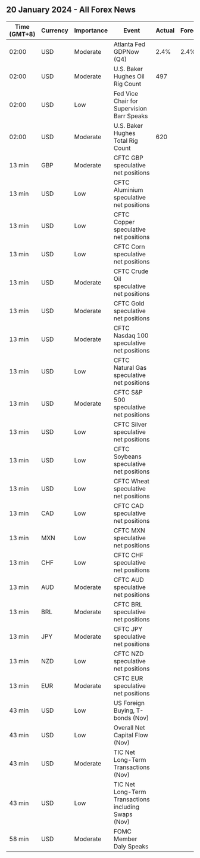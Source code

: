 ## 20 January 2024 - All Forex News

| Time (GMT+8) | Currency | Importance | Event | Actual | Forecast | Previous |
|------|----------|------------|-------|--------|----------|----------|
| 02:00 | USD | Moderate | Atlanta Fed GDPNow (Q4) | 2.4% | 2.4% | 2.4% |
| 02:00 | USD | Moderate | U.S. Baker Hughes Oil Rig Count | 497 |  | 499 |
| 02:00 | USD | Low | Fed Vice Chair for Supervision Barr Speaks |  |  |  |
| 02:00 | USD | Moderate | U.S. Baker Hughes Total Rig Count | 620 |  | 619 |
| 13 min | GBP | Moderate | CFTC GBP speculative net positions |  |  | 20.7K |
| 13 min | USD | Low | CFTC Aluminium speculative net positions |  |  | 5.3K |
| 13 min | USD | Low | CFTC Copper speculative net positions |  |  | -13.2K |
| 13 min | USD | Low | CFTC Corn speculative net positions |  |  | -173.0K |
| 13 min | USD | Moderate | CFTC Crude Oil speculative net positions |  |  | 169.7K |
| 13 min | USD | Moderate | CFTC Gold speculative net positions |  |  | 188.6K |
| 13 min | USD | Moderate | CFTC Nasdaq 100 speculative net positions |  |  | 36.8K |
| 13 min | USD | Low | CFTC Natural Gas speculative net positions |  |  | -66.1K |
| 13 min | USD | Moderate | CFTC S&P 500 speculative net positions |  |  | -117.0K |
| 13 min | USD | Low | CFTC Silver speculative net positions |  |  | 26.4K |
| 13 min | USD | Low | CFTC Soybeans speculative net positions |  |  | -38.0K |
| 13 min | USD | Low | CFTC Wheat speculative net positions |  |  | -33.4K |
| 13 min | CAD | Low | CFTC CAD speculative net positions |  |  | -7.4K |
| 13 min | MXN | Low | CFTC MXN speculative net positions |  |  | 88.4K |
| 13 min | CHF | Low | CFTC CHF speculative net positions |  |  | -4.4K |
| 13 min | AUD | Moderate | CFTC AUD speculative net positions |  |  | -32.3K |
| 13 min | BRL | Moderate | CFTC BRL speculative net positions |  |  | 25.1K |
| 13 min | JPY | Moderate | CFTC JPY speculative net positions |  |  | -55.9K |
| 13 min | NZD | Low | CFTC NZD speculative net positions |  |  | -1.8K |
| 13 min | EUR | Moderate | CFTC EUR speculative net positions |  |  | 118.9K |
| 43 min | USD | Low | US Foreign Buying, T-bonds (Nov) |  |  | 54.00B |
| 43 min | USD | Low | Overall Net Capital Flow (Nov) |  |  | -83.80B |
| 43 min | USD | Moderate | TIC Net Long-Term Transactions (Nov) |  |  | 3.3B |
| 43 min | USD | Low | TIC Net Long-Term Transactions including Swaps (Nov) |  |  | 3.30B |
| 58 min | USD | Moderate | FOMC Member Daly Speaks |  |  |  |
